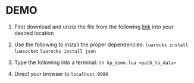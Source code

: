# DEMO

1. First download and unzip the file from the following [link](https://docs.google.com/a/umich.edu/uc?id=0B_jnlzs7cGbjVWZvanVUejdVTG8&export=download) into your desired location 

2. Use the following to install the proper dependencies:
```luarocks install luasocket```
```luarocks install json```

3. Type the following into a terminal: 
```th kp_demo.lua <path_to_data> ```

4. Direct your browser to `localhost:8080`